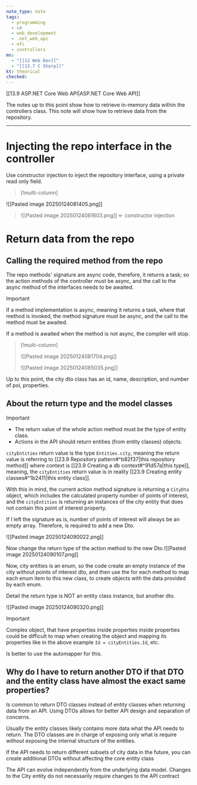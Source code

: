 ```yaml
---
note_type: note
tags:
  - programming
  - c#
  - web_development
  - .net_web_api
  - efc
  - controllers
mn:
  - "[[12 Web Dev]]"
  - "[[13.7 C Sharp]]"
kt: theorical
checked:
---
```

[[13.9 ASP.NET Core Web API|ASP.NET Core Web API]]

The notes up to this point show how to retrieve in-memory data within the controllers class. This note will show how to retrieve data from the repository.

---
# Injecting the repo interface in the controller
Use constructor injection to inject the repository interface, using a private read only field.

>[!multi-column]
>
![[Pasted image 20250124081405.png]]
>
>![[Pasted image 20250124081603.png]]
><- constructor injection


# Return data from the repo
## Calling the required method from the repo
The repo methods' signature are async code, therefore, it returns a task; so the action methods of the controller must be async, and the call to the async method of the interfaces needs to be awaited. 

>[!important]
>If a method implementation is async, meaning it returns a task, where that method is invoked, the method signature must be async, and the call to the method must be awaited. 
>
>If a method is awaited when the method is not async, the compiler will stop.

>[!multi-column]
>
>![[Pasted image 20250124081704.png]]
>
>![[Pasted image 20250124085035.png]]

Up to this point, the city dto class has an id, name, description, and number of poi, properties. 

## About the return type and the model classes
>[!important]
>- The return value of the whole action method must be the type of entity class.
>- Actions in the API should return entities (from entity classes) objects. 

`cityEntities` return value is the type `Entities.city`, meaning the return value is referring to [[23.9 Repository pattern#^b82f37|this repository method]] where context is [[23.9 Creating a db context#^91d57a|this type]], meaning, the `cityEntities` return value is in reality [[23.9 Creating entity classes#^1b2411|this entity class]]. 

With this in mind, the current action method signature is returning a `CityDto` object, which includes the calculated property number of points of interest, and the `cityEntities` is returning an instances of the city entity that does not contain this point of interest property. 

If I left the signature as is, number of points of interest will always be an empty array. Therefore, is required to add a new Dto. 

![[Pasted image 20250124090022.png]]

Now change the return type of the action method to the new Dto.![[Pasted image 20250124090107.png]]

Now, city entities is an enum, so the code create an empty instance of the city without points of interest dto, and then use the for each method to map each enum item to this new class, to create objects with the data provided by each enum.

Detail the return type is NOT an entity class instance, but another dto. 

![[Pasted image 20250124090320.png]]

>[!important]
>Complex object, that have properties inside properties inside properties could be difficult to map when creating the object and mapping its properties like in the above example `Id = cityEntities.Id`, etc. 
>
>Is better to use the automapper for this.

## Why do I have to return another DTO if that DTO and the entity class have almost the exact same properties?
Is common to return DTO classes instead of entity classes when returning data from an API. Using DTOs allows for better API design and separation of concerns. 

Usually the entity classes likely contains more data what the API needs to return. The DTO classes are in charge of exposing only what is require without exposing the internal structure of the entities. 

If the API needs to return different subsets of city data in the future, you can create additional DTOs without affecting the core entity class

The API can evolve independently from the underlying data model. Changes to the City entity do not necessarily require changes to the API contract

